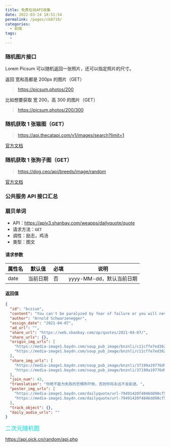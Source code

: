 ```yaml
---
title: 免费在线API收集
date: 2022-03-14 18:51:54
permalink: /pages/cb8710/
categories:
  - 前端
tags:
  -
---
```


### 随机图片接口

Lorem Picsum 可以随机返回一张照片，还可以指定照片的尺寸。

返回 宽和高都是 200px 的图片（GET）

> https://picsum.photos/200

比如想要获取 宽 200，高 300 的图片（GET）

> https://picsum.photos/200/300

### 随机获取 1 张猫图（GET）

> https://api.thecatapi.com/v1/images/search?limit=1

[官方文档](https://docs.thecatapi.com/)

### 随机获取 1 张狗子图（GET）

> https://dog.ceo/api/breeds/image/random

[官方文档](https://dog.ceo/dog-api/documentation/)

### 公共服务 API 接口汇总

[](https://github.com/JasonMa2015/api)

### 扇贝单词

- API：https://apiv3.shanbay.com/weapps/dailyquote/quote
- 请求方法：`GET`
- 调性：励志，鸡汤
- 类型：图文

#### 请求参数

| 属性名 | 默认值   | 必填 | 说明                     |
| ------ | -------- | ---- | ------------------------ |
| date   | 当前日期 | 否   | yyyy-MM-dd，默认当前日期 |

#### 返回值

```json
{
  "id": "bcziue",
  "content": "You can't be paralyzed by fear of failure or you will never push yourself.",
  "author": "Arnold Schwarzenegger",
  "assign_date": "2021-04-07",
  "ad_url": "",
  "share_url": "https://web.shanbay.com/op/quotes/2021-04-07/",
  "share_urls": {},
  "origin_img_urls": [
    "https://media-image1.baydn.com/soup_pub_image/bnznli/c11cffe7ed36219ee44dfee79ceecba4.77390287ed79259b02d8bd7d06f67169.jpeg",
    "https://media-image1.baydn.com/soup_pub_image/bnznli/c11cffe7ed36219ee44dfee79ceecba4.77390287ed79259b02d8bd7d06f67169.jpeg"
  ],
  "share_img_urls": [
    "https://media-image1.baydn.com/soup_pub_image/bnznli/37199a19776d9681c9ccc76d189adc11.6f739349c4584f8b5a050884cd741fae.jpeg",
    "https://media-image1.baydn.com/soup_pub_image/bnznli/37199a19776d9681c9ccc76d189adc11.6f739349c4584f8b5a050884cd741fae.jpeg"
  ],
  "join_num": 43,
  "translation": "你绝不能为失败的恐惧所吓倒，否则你将永远不会前进。",
  "poster_img_urls": [
    "https://media-image1.baydn.com/dailyquote/url-79491420f4846dd98cf5b61d5f5381fee98a7b3159349a07334d78acb4d90343.jpg?x-oss-process=image/quality,Q_80/format,webp",
    "https://media-image1.baydn.com/dailyquote/url-79491420f4846dd98cf5b61d5f5381fee98a7b3159349a07334d78acb4d90343.jpg?x-oss-process=image/quality,Q_80/format,webp"
  ],
  "track_object": {},
  "daily_audio_urls": ""
}
```


<font color=#00dddd size=4>二次元随机图</font>

https://api.oick.cn/random/api.php